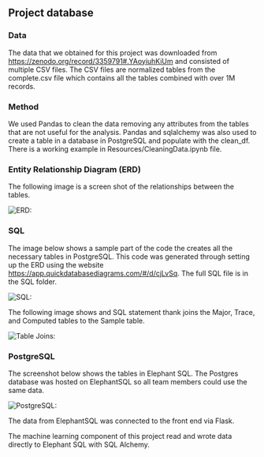 
## Project database

### Data

The data that we obtained for this project was downloaded from https://zenodo.org/record/3359791#.YAoyiuhKiUm and consisted of multiple CSV files. The CSV files are normalized tables from the complete.csv file which contains all the tables combined with over 1M records.

### Method

We used Pandas to clean the data removing any attributes from the tables that are not useful for the analysis. Pandas and sqlalchemy was also used to create a table in a database in PostgreSQL and populate with the clean_df. There is a working example in Resources/CleaningData.ipynb file.

### Entity Relationship Diagram (ERD)

The following image is a screen shot of the relationships between the tables.

![ERD:](https://github.com/sholkojr/Rare_Earth_Metal_Mining/blob/main/DataBase/Resource_database/ERD_DB.png)

### SQL

The image below shows a sample part of the code the creates all the necessary tables in PostgreSQL. This code was generated through setting up the ERD using the website https://app.quickdatabasediagrams.com/#/d/cjLvSq. The full SQL file is in the SQL folder.

![SQL:](https://github.com/sholkojr/Rare_Earth_Metal_Mining/blob/main/DataBase/Resource_database/CreateTable_SQL.png)

The following image shows and SQL statement thank joins the Major, Trace, and Computed tables to the Sample table.

![Table Joins:](https://github.com/sholkojr/Rare_Earth_Metal_Mining/blob/main/DataBase/Resource_database/TableJoin.png)

### PostgreSQL

The screenshot below shows the tables in Elephant SQL. The Postgres database was hosted on ElephantSQL so all team members could use the same data.  

![PostgreSQL:](https://github.com/sholkojr/Rare_Earth_Metal_Mining/blob/main/DataBase/Resource_database/PGADMIN_tables.png)

The data from ElephantSQL was connected to the front end via Flask.  

The machine learning component of this project read and wrote data directly to Elephant SQL with SQL Alchemy.
